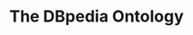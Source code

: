 ---
schema: default
title: The DBpedia Ontology
notes: >-
  <span style='color:Blue'>Schema</span> The DBpedia ontology provides the classes and properties used in the DBpedia
  data set.
organization: DataScientia Foundation
resources:
  - name: DBPedia.UAN.owl
    url: >-
      http://git.knowdive.disi.unitn.it:8080/knowledge/LiveKnowledge/SREP/DBPedia_schema/input/raw/master/DBPedia.UAN.owl
    format: owl
    description: >-
      The DBpedia ontology provides the classes and properties used in the
      DBpedia data set.
    license: 'Creative Commmons'
    status: Unannotated
    byteSize: 2.199.546
    issued: '2016-05-21'
    language: en
    modified: '8 November 2021, 04:55 (UTC+01:00)'
    OntologyEngineeringTool: Protégé
    ontologyLanguage: owl
    ontologySyntax: rdf
    example: Unknown
    ReferenceLKRepository: SREP
    referenceOntology: Unknown
    referenceDatasets: Unknown
distribution: dbpedia-owl
keyword: 'Wikipedia, Multilingual Knowledge Base'
publisher: DBpedia Organization
category:
  - People and Organization
  - Event and Time
  - Culture
  - Geography
  - General&Upper
versionNotes: >-
  new version 4.2-SNAPSHOT from this URL:
  http://vmdbpedia.informatik.uni-leipzig.de:8088/2016-04/ontology.owl
landingPage: 'https://dbpedia.org/ontology/'
accessRigths: Public
creator: DBpedia Organization
hasVersion: Unknown
isVersionOf: Unknown
issued: '2016-05-21'
modified: '8 November 2021, 04:55 (UTC+01:00)'
language: en
provenance: "(2014-09-09) Pierre-Yves Vandenbussche: The ontology behind the famous DBpedia (semantic extraction of Wikipedia information). An example of multilingual vocabulary with 25 languages.
(2015-03-11) Pierre-Yves Vandenbussche: This vocabulary could still benefit from more metadata (issued date, publisher, etc.)
(2016-02-18) Ghislain Atemezing: Annual review - Added a new version of the vocabulary
(2016-07-18) Ghislain Atemezing: Added new version 4.1-SNAPSHOT in the annual review
(2016-09-09) Pierre-Yves Vandenbussche: Added new version 4.2-SNAPSHOT from this URL: http://vmdbpedia.informatik.uni-leipzig.de:8088/2016-04/ontology.owl official ontology URL does not contain rdfs:label anymore ...
Provenance from: LOV"
page: 'https://www.dbpedia.org/'
wasGeneratedBy: crowd-sourced community effort
versionInfo: version 4.2-SNAPSHOT
formalityLevel: Teleontology
OntologyEngineeringMethodology: information extraction
acronym: DBpedia
CompetencyQuestion: Unknown
preferredNamespacePrefix: dbo
toDoList: To completely annotate.
namespacesGenerated: Unknown
namespacesReused: Unknown
datasetLevel: Knowledge Level(L3-4)
spatialExtent: 'Unknown '
temporalExtent: Unknown
datLicense: Creative Commons
DatOwner: Unknown
DatPublicationTimeStamp: Unknown
type:
  - Schema
---